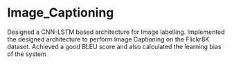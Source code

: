 # Image_Captioning

Designed a CNN-LSTM based architecture for Image labelling.
Implemented the designed architecture to perform Image Captioning on the Flickr8K dataset.
Achieved a good BLEU score and also calculated the learning bias of the system
